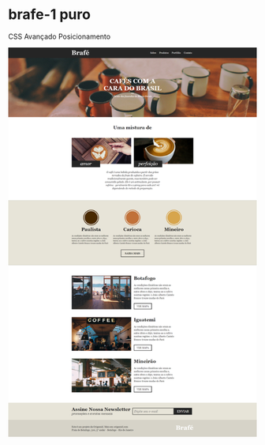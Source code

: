 # brafe-1 puro
CSS Avançado Posicionamento

<img src="screencapture-127-0-0-1-5500-index-html-2021-03-27-18_28_14.png">
